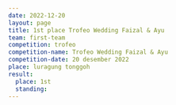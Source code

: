 ```yaml
---
date: 2022-12-20
layout: page
title: 1st place Trofeo Wedding Faizal & Ayu
team: first-team
competition: trofeo
competition-name: Trofeo Wedding Faizal & Ayu
competition-date: 20 desember 2022
place: luragung tonggoh
result:
  place: 1st
  standing:
---
```

